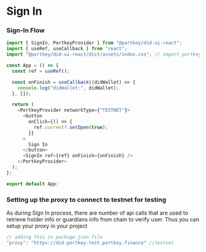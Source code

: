 Sign In
===================

### Sign-In Flow

```javascript
import { SignIn, PortkeyProvider } from "@portkey/did-ui-react";
import { useRef, useCallback } from "react";
import "@portkey/did-ui-react/dist/assets/index.css"; // import portkey css 

const App = () => {
  const ref = useRef();

  const onFinish = useCallback((didWallet) => {
    console.log("didWallet:", didWallet);
  }, []);

  return (
    <PortkeyProvider networkType={"TESTNET"}>
      <button
        onClick={() => {
          ref.current?.setOpen(true);
        }}
      >
        Sign In
      </button>
      <SignIn ref={ref} onFinish={onFinish} />
    </PortkeyProvider>
  );
};

export default App;

``` 

### Setting up the proxy to connect to testnet for testing 
As during Sign In process, there are number of api calls that are used to retrieve holder info or guardians info from chain to verify user. Thus you can setup your proxy in your project

```javascript
// adding this in package.json file
"proxy": "https://did-portkey-test.portkey.finance" //testnet

```
